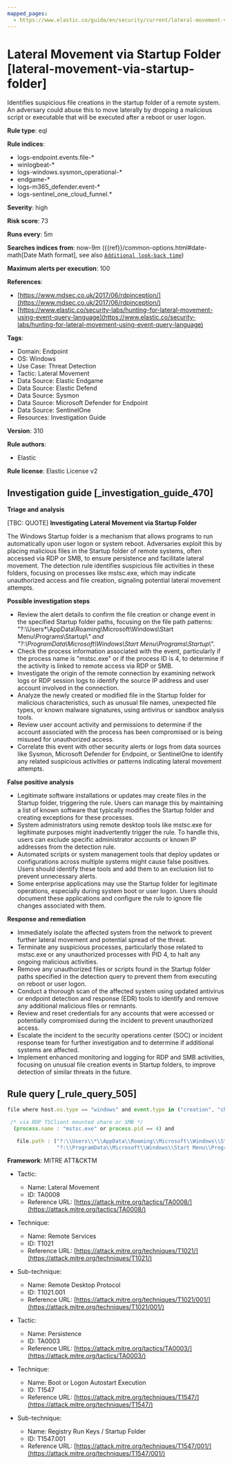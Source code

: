 ```yaml
---
mapped_pages:
  - https://www.elastic.co/guide/en/security/current/lateral-movement-via-startup-folder.html
---
```


# Lateral Movement via Startup Folder [lateral-movement-via-startup-folder]

Identifies suspicious file creations in the startup folder of a remote system. An adversary could abuse this to move laterally by dropping a malicious script or executable that will be executed after a reboot or user logon.

**Rule type**: eql

**Rule indices**:

* logs-endpoint.events.file-*
* winlogbeat-*
* logs-windows.sysmon_operational-*
* endgame-*
* logs-m365_defender.event-*
* logs-sentinel_one_cloud_funnel.*

**Severity**: high

**Risk score**: 73

**Runs every**: 5m

**Searches indices from**: now-9m ({{ref}}/common-options.html#date-math[Date Math format], see also [`Additional look-back time`](docs-content://solutions/security/detect-and-alert/create-detection-rule.md#rule-schedule))

**Maximum alerts per execution**: 100

**References**:

* [https://www.mdsec.co.uk/2017/06/rdpinception/](https://www.mdsec.co.uk/2017/06/rdpinception/)
* [https://www.elastic.co/security-labs/hunting-for-lateral-movement-using-event-query-language](https://www.elastic.co/security-labs/hunting-for-lateral-movement-using-event-query-language)

**Tags**:

* Domain: Endpoint
* OS: Windows
* Use Case: Threat Detection
* Tactic: Lateral Movement
* Data Source: Elastic Endgame
* Data Source: Elastic Defend
* Data Source: Sysmon
* Data Source: Microsoft Defender for Endpoint
* Data Source: SentinelOne
* Resources: Investigation Guide

**Version**: 310

**Rule authors**:

* Elastic

**Rule license**: Elastic License v2

## Investigation guide [_investigation_guide_470]

**Triage and analysis**

[TBC: QUOTE]
**Investigating Lateral Movement via Startup Folder**

The Windows Startup folder is a mechanism that allows programs to run automatically upon user logon or system reboot. Adversaries exploit this by placing malicious files in the Startup folder of remote systems, often accessed via RDP or SMB, to ensure persistence and facilitate lateral movement. The detection rule identifies suspicious file activities in these folders, focusing on processes like mstsc.exe, which may indicate unauthorized access and file creation, signaling potential lateral movement attempts.

**Possible investigation steps**

* Review the alert details to confirm the file creation or change event in the specified Startup folder paths, focusing on the file path patterns: "?:\\Users\*\\AppData\\Roaming\\Microsoft\\Windows\\Start Menu\\Programs\\Startup\\*" and "?:\\ProgramData\\Microsoft\\Windows\\Start Menu\\Programs\\Startup\\*".
* Check the process information associated with the event, particularly if the process name is "mstsc.exe" or if the process ID is 4, to determine if the activity is linked to remote access via RDP or SMB.
* Investigate the origin of the remote connection by examining network logs or RDP session logs to identify the source IP address and user account involved in the connection.
* Analyze the newly created or modified file in the Startup folder for malicious characteristics, such as unusual file names, unexpected file types, or known malware signatures, using antivirus or sandbox analysis tools.
* Review user account activity and permissions to determine if the account associated with the process has been compromised or is being misused for unauthorized access.
* Correlate this event with other security alerts or logs from data sources like Sysmon, Microsoft Defender for Endpoint, or SentinelOne to identify any related suspicious activities or patterns indicating lateral movement attempts.

**False positive analysis**

* Legitimate software installations or updates may create files in the Startup folder, triggering the rule. Users can manage this by maintaining a list of known software that typically modifies the Startup folder and creating exceptions for these processes.
* System administrators using remote desktop tools like mstsc.exe for legitimate purposes might inadvertently trigger the rule. To handle this, users can exclude specific administrator accounts or known IP addresses from the detection rule.
* Automated scripts or system management tools that deploy updates or configurations across multiple systems might cause false positives. Users should identify these tools and add them to an exclusion list to prevent unnecessary alerts.
* Some enterprise applications may use the Startup folder for legitimate operations, especially during system boot or user logon. Users should document these applications and configure the rule to ignore file changes associated with them.

**Response and remediation**

* Immediately isolate the affected system from the network to prevent further lateral movement and potential spread of the threat.
* Terminate any suspicious processes, particularly those related to mstsc.exe or any unauthorized processes with PID 4, to halt any ongoing malicious activities.
* Remove any unauthorized files or scripts found in the Startup folder paths specified in the detection query to prevent them from executing on reboot or user logon.
* Conduct a thorough scan of the affected system using updated antivirus or endpoint detection and response (EDR) tools to identify and remove any additional malicious files or remnants.
* Review and reset credentials for any accounts that were accessed or potentially compromised during the incident to prevent unauthorized access.
* Escalate the incident to the security operations center (SOC) or incident response team for further investigation and to determine if additional systems are affected.
* Implement enhanced monitoring and logging for RDP and SMB activities, focusing on unusual file creation events in Startup folders, to improve detection of similar threats in the future.


## Rule query [_rule_query_505]

```js
file where host.os.type == "windows" and event.type in ("creation", "change") and

 /* via RDP TSClient mounted share or SMB */
  (process.name : "mstsc.exe" or process.pid == 4) and

   file.path : ("?:\\Users\\*\\AppData\\Roaming\\Microsoft\\Windows\\Start Menu\\Programs\\Startup\\*",
                "?:\\ProgramData\\Microsoft\\Windows\\Start Menu\\Programs\\Startup\\*")
```

**Framework**: MITRE ATT&CKTM

* Tactic:

    * Name: Lateral Movement
    * ID: TA0008
    * Reference URL: [https://attack.mitre.org/tactics/TA0008/](https://attack.mitre.org/tactics/TA0008/)

* Technique:

    * Name: Remote Services
    * ID: T1021
    * Reference URL: [https://attack.mitre.org/techniques/T1021/](https://attack.mitre.org/techniques/T1021/)

* Sub-technique:

    * Name: Remote Desktop Protocol
    * ID: T1021.001
    * Reference URL: [https://attack.mitre.org/techniques/T1021/001/](https://attack.mitre.org/techniques/T1021/001/)

* Tactic:

    * Name: Persistence
    * ID: TA0003
    * Reference URL: [https://attack.mitre.org/tactics/TA0003/](https://attack.mitre.org/tactics/TA0003/)

* Technique:

    * Name: Boot or Logon Autostart Execution
    * ID: T1547
    * Reference URL: [https://attack.mitre.org/techniques/T1547/](https://attack.mitre.org/techniques/T1547/)

* Sub-technique:

    * Name: Registry Run Keys / Startup Folder
    * ID: T1547.001
    * Reference URL: [https://attack.mitre.org/techniques/T1547/001/](https://attack.mitre.org/techniques/T1547/001/)



